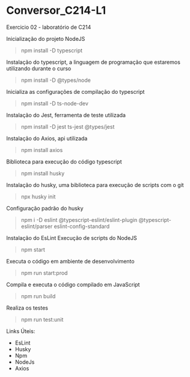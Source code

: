 # Conversor_C214-L1
Exercicio 02 - laboratório de C214

Inicialização do projeto NodeJS
>npm install -D typescript

Instalação do typescript, a linguagem de programação que estaremos utilizando durante o curso
>npm install -D @types/node

Inicializa as configurações de compilação do typescript
>npm install -D ts-node-dev

Instalação do Jest, ferramenta de teste utilizada
>npm install -D jest ts-jest @types/jest

Instalação do Axios, api utilizada
>npm install axios

Biblioteca para execução do código typescript
>npm install husky

Instalação do husky, uma biblioteca para execução de scripts com o git
>npx husky init

Configuração padrão do husky
>npm i -D eslint @typescript-eslint/eslint-plugin @typescript-eslint/parser eslint-config-standard

Instalação do EsLint
Execução de scripts do NodeJS
>npm start

Executa o código em ambiente de desenvolvimento
>npm run start:prod

Compila e executa o código compilado em JavaScript
>npm run build

Realiza os testes
>npm run test:unit

Links Úteis:
- EsLint
- Husky
- Npm
- NodeJs
- Axios
